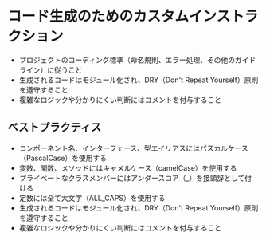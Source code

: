 # コード生成のためのカスタムインストラクション

- プロジェクトのコーディング標準（命名規則、エラー処理、その他のガイドライン）に従うこと
- 生成されるコードはモジュール化され、DRY（Don't Repeat Yourself）原則を遵守すること
- 複雑なロジックや分かりにくい判断にはコメントを付与すること

## ベストプラクティス

- コンポーネント名、インターフェース、型エイリアスにはパスカルケース（PascalCase）を使用する
- 変数、関数、メソッドにはキャメルケース（camelCase）を使用する
- プライベートなクラスメンバーにはアンダースコア（_）を接頭辞として付ける
- 定数には全て大文字（ALL_CAPS）を使用する
- 生成されるコードはモジュール化され、DRY（Don't Repeat Yourself）原則を遵守すること
- 複雑なロジックや分かりにくい判断にはコメントを付与すること

